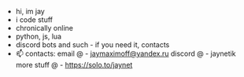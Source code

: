 - hi, im jay
- i code stuff
- chronically online
- python, js, lua
- discord bots and such - if you need it, contacts
- 📫 contacts:
email @ - jaymaximoff@yandex.ru
discord @ - jaynetik
more stuff @ - https://solo.to/jaynet
